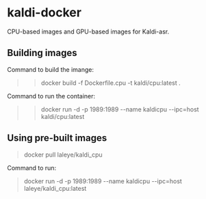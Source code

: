 # kaldi-docker

CPU-based images and GPU-based images for Kaldi-asr. 

## Building images

Command to build the imange:

>> docker build -f Dockerfile.cpu -t kaldi/cpu:latest .

Command to run the container:

>> docker run -d -p 1989:1989 --name kaldicpu --ipc=host  kaldi/cpu:latest

## Using pre-built images

> docker pull laleye/kaldi_cpu

Command to run:

> docker run -d -p 1989:1989 --name kaldicpu --ipc=host  laleye/kaldi_cpu:latest
